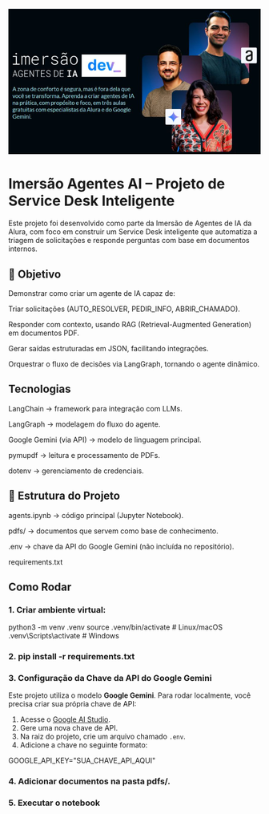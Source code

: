 
![Capa da Imersão](img/alura_1.jpg)


# Imersão Agentes AI – Projeto de Service Desk Inteligente

Este projeto foi desenvolvido como parte da Imersão de Agentes de IA da Alura, com foco em construir um Service Desk inteligente que automatiza a triagem de solicitações e responde perguntas com base em documentos internos.

## 🎯 Objetivo

Demonstrar como criar um agente de IA capaz de:

Triar solicitações (AUTO_RESOLVER, PEDIR_INFO, ABRIR_CHAMADO).

Responder com contexto, usando RAG (Retrieval-Augmented Generation) em documentos PDF.

Gerar saídas estruturadas em JSON, facilitando integrações.

Orquestrar o fluxo de decisões via LangGraph, tornando o agente dinâmico.

## Tecnologias

LangChain → framework para integração com LLMs.

LangGraph → modelagem do fluxo do agente.

Google Gemini (via API) → modelo de linguagem principal.

pymupdf → leitura e processamento de PDFs.

dotenv → gerenciamento de credenciais.

## 📂 Estrutura do Projeto

agents.ipynb → código principal (Jupyter Notebook).

pdfs/ → documentos que servem como base de conhecimento.

.env → chave da API do Google Gemini (não incluída no repositório).

requirements.txt


## Como Rodar

### 1. Criar ambiente virtual:

python3 -m venv .venv
source .venv/bin/activate   # Linux/macOS
.venv\Scripts\activate      # Windows

### 2. pip install -r requirements.txt

### 3. Configuração da Chave da API do Google Gemini  

Este projeto utiliza o modelo **Google Gemini**. Para rodar localmente, você precisa criar sua própria chave de API:  

1. Acesse o [Google AI Studio](https://aistudio.google.com/app/apikey).  
2. Gere uma nova chave de API.  
3. Na raiz do projeto, crie um arquivo chamado `.env`.  
4. Adicione a chave no seguinte formato:  

GOOGLE_API_KEY="SUA_CHAVE_API_AQUI"

### 4. Adicionar documentos na pasta pdfs/.

### 5. Executar o notebook


